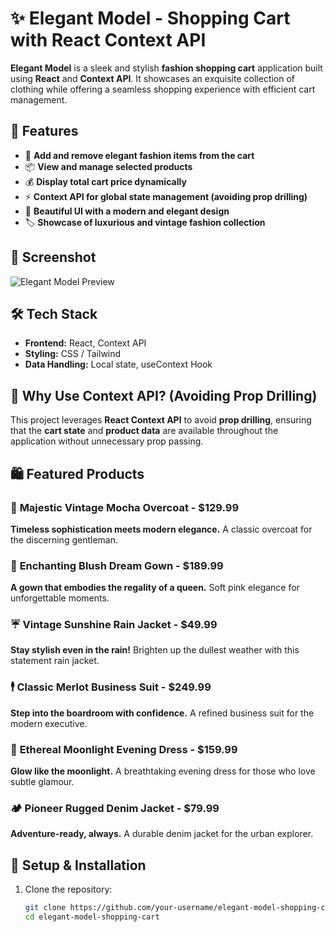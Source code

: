 # ✨ Elegant Model - Shopping Cart with React Context API

**Elegant Model** is a sleek and stylish **fashion shopping cart** application built using **React** and **Context API**. It showcases an exquisite collection of clothing while offering a seamless shopping experience with efficient cart management.  

## 🚀 Features

- 🛒 **Add and remove elegant fashion items from the cart**
- 📦 **View and manage selected products**
- 💰 **Display total cart price dynamically**
- ⚡ **Context API for global state management (avoiding prop drilling)**
- 🎨 **Beautiful UI with a modern and elegant design**
- 🏷️ **Showcase of luxurious and vintage fashion collection**

## 📸 Screenshot

![Elegant Model Preview](link-to-screenshot)

## 🛠️ Tech Stack

- **Frontend:** React, Context API  
- **Styling:** CSS / Tailwind  
- **Data Handling:** Local state, useContext Hook  

## 📌 Why Use Context API? (Avoiding Prop Drilling)

This project leverages **React Context API** to avoid **prop drilling**, ensuring that the **cart state** and **product data** are available throughout the application without unnecessary prop passing.

## 🛍️ Featured Products

### 👔 **Majestic Vintage Mocha Overcoat** - **$129.99**
**Timeless sophistication meets modern elegance.** A classic overcoat for the discerning gentleman.

### 👗 **Enchanting Blush Dream Gown** - **$189.99**
**A gown that embodies the regality of a queen.** Soft pink elegance for unforgettable moments.

### ☔ **Vintage Sunshine Rain Jacket** - **$49.99**
**Stay stylish even in the rain!** Brighten up the dullest weather with this statement rain jacket.

### 🕴️ **Classic Merlot Business Suit** - **$249.99**
**Step into the boardroom with confidence.** A refined business suit for the modern executive.

### 🌙 **Ethereal Moonlight Evening Dress** - **$159.99**
**Glow like the moonlight.** A breathtaking evening dress for those who love subtle glamour.

### 🏕️ **Pioneer Rugged Denim Jacket** - **$79.99**
**Adventure-ready, always.** A durable denim jacket for the urban explorer.

## 📌 Setup & Installation

1. Clone the repository:
   ```sh
   git clone https://github.com/your-username/elegant-model-shopping-cart.git
   cd elegant-model-shopping-cart

